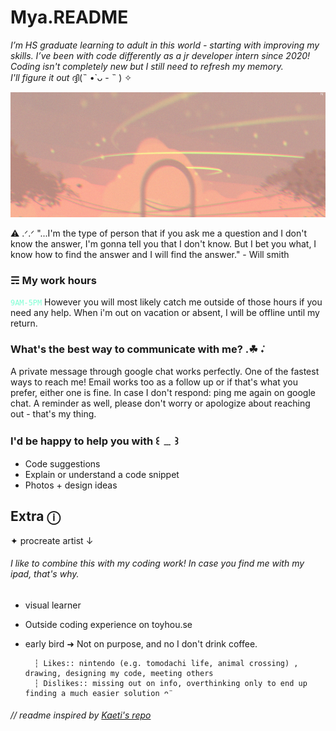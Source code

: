 # Mya.README 
*I’m HS graduate learning to adult in this world - starting with improving my skills. 
I’ve been with code differently as a jr developer intern since 2020! Coding isn't completely new but I still need to refresh my memory. <br> I'll figure it out*  ദ്ദി(˵ •̀ ᴗ - ˵ ) ✧

<a href="https://images.app.goo.gl/ww5Jn4V8C5KFxpaC9"><img src="img/banner.png" height="200px" width="100%"/></a>

⚠︎ .ᐟ.ᐟ "...I'm the type of person that if you ask me a question and I don't know the answer, I'm gonna tell you that I don't know. But I bet you what, I know how to find the answer and I will find the answer." - Will smith

### ☴ My work hours
<code style="color : aquamarine">9AM-5PM</code> However you will most likely catch me outside of those hours if you need any help. 
When i'm out on vacation or absent, I will be offline until my return.

### What's the best way to communicate with me? .☘︎ ݁˖
A private message through google chat works perfectly. One of the fastest ways to reach me! 
Email works too as a follow up or if that's what you prefer, either one is fine. In case I don't respond: ping me again on google chat.
A reminder as well, please don't worry or apologize about reaching out - that's my thing. 


### I'd be happy to help you with ꒰ ﹍ ꒱
* Code suggestions
* Explain or understand a code snippet
* Photos + design ideas 

## Extra  ⓘ
  ✦ procreate artist ↓ <br>
  ###### I like to combine this with my coding  work! In case you find me with my ipad, that's why. 
* visual learner <br>
* Outside coding experience on toyhou.se
* early bird ➜ Not on purpose, and no I don't drink coffee.

        ┆ 𝙻𝚒𝚔𝚎𝚜:: nintendo (e.g. tomodachi life, animal crossing) , drawing, designing my code, meeting others 
        ┆ 𝙳𝚒𝚜𝚕𝚒𝚔𝚎𝚜:: missing out on info, overthinking only to end up finding a much easier solution ᴖ̈


###### // readme inspired by [Kaeti's repo][kaeti-repo]

[kaeti-repo]: https://github.com/kaeti/personal-readme
